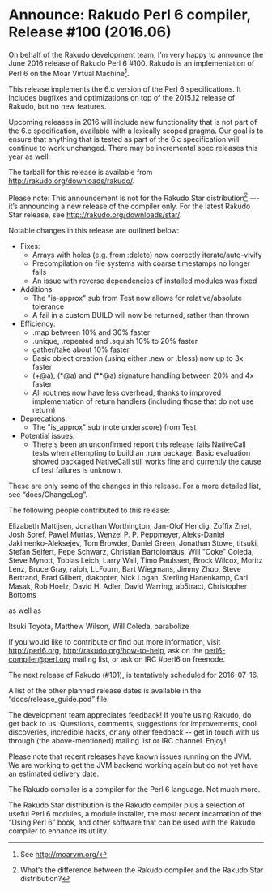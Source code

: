 # Announce: Rakudo Perl 6 compiler, Release #100 (2016.06)

On behalf of the Rakudo development team, I’m very happy to announce the
June 2016 release of Rakudo Perl 6 #100. Rakudo is an implementation of
Perl 6 on the Moar Virtual Machine[^1].

This release implements the 6.c version of the Perl 6 specifications.
It includes bugfixes and optimizations on top of
the 2015.12 release of Rakudo, but no new features.

Upcoming releases in 2016 will include new functionality that is not
part of the 6.c specification, available with a lexically scoped
pragma. Our goal is to ensure that anything that is tested as part of the
6.c specification will continue to work unchanged. There may be incremental
spec releases this year as well.

The tarball for this release is available from <http://rakudo.org/downloads/rakudo/>.

Please note: This announcement is not for the Rakudo Star
distribution[^2] --- it’s announcing a new release of the compiler
only. For the latest Rakudo Star release, see
<http://rakudo.org/downloads/star/>.

Notable changes in this release are outlined below:

 + Fixes:
   + Arrays with holes (e.g. from :delete) now correctly iterate/auto-vivify
   + Precompilation on file systems with coarse timestamps no longer fails
   + An issue with reverse dependencies of installed modules was fixed
 + Additions:
   + The "is-approx" sub from Test now allows for relative/absolute tolerance
   + A fail in a custom BUILD will now be returned, rather than thrown
 + Efficiency:
   + .map between 10% and 30% faster
   + .unique, .repeated and .squish 10% to 20% faster
   + gather/take about 10% faster
   + Basic object creation (using either .new or .bless) now up to 3x faster
   + (+@a), (*@a) and (**@a) signature handling between 20% and 4x faster
   + All routines now have less overhead, thanks to improved implementation of
     return handlers (including those that do not use return)
+ Deprecations:
   + The "is_approx" sub (note underscore) from Test
+ Potential issues:
   + There's been an unconfirmed report this release fails NativeCall
     tests when attempting to build an .rpm package. Basic evaluation showed
     packaged NativeCall still works fine and currently the cause of test
     failures is unknown.

These are only some of the changes in this release. For a more
detailed list, see “docs/ChangeLog”.

The following people contributed to this release:

Elizabeth Mattijsen, Jonathan Worthington, Jan-Olof Hendig, Zoffix Znet,
Josh Soref, Pawel Murias, Wenzel P. P. Peppmeyer, Aleks-Daniel Jakimenko-Aleksejev,
Tom Browder, Daniel Green, Jonathan Stowe, titsuki, Stefan Seifert, Pepe Schwarz,
Christian Bartolomäus, Will "Coke" Coleda, Steve Mynott, Tobias Leich, Larry Wall,
Timo Paulssen, Brock Wilcox, Moritz Lenz, Bruce Gray, raiph, LLFourn, Bart Wiegmans,
Jimmy Zhuo, Steve Bertrand, Brad Gilbert, diakopter, Nick Logan, Sterling Hanenkamp,
Carl Masak, Rob Hoelz, David H. Adler, David Warring, ab5tract, Christopher Bottoms

as well as

Itsuki Toyota, Matthew Wilson, Will Coleda, parabolize

If you would like to contribute or find out more information, visit
<http://perl6.org>, <http://rakudo.org/how-to-help>, ask on the
<perl6-compiler@perl.org> mailing list, or ask on IRC #perl6 on freenode.

The next release of Rakudo (#101), is tentatively scheduled for 2016-07-16.

A list of the other planned release dates is available in the
“docs/release_guide.pod” file.

The development team appreciates feedback! If you’re using Rakudo, do
get back to us. Questions, comments, suggestions for improvements, cool
discoveries, incredible hacks, or any other feedback -- get in touch with
us through (the above-mentioned) mailing list or IRC channel. Enjoy!

Please note that recent releases have known issues running on the JVM.
We are working to get the JVM backend working again but do not yet have
an estimated delivery date.

[^1]: See <http://moarvm.org/>

[^2]: What’s the difference between the Rakudo compiler and the Rakudo
Star distribution?

The Rakudo compiler is a compiler for the Perl 6 language.
Not much more.

The Rakudo Star distribution is the Rakudo compiler plus a selection
of useful Perl 6 modules, a module installer, the most recent
incarnation of the “Using Perl 6” book, and other software that can
be used with the Rakudo compiler to enhance its utility.
